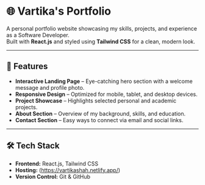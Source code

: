 # 🌐 Vartika's Portfolio

A personal portfolio website showcasing my skills, projects, and experience as a Software Developer.  
Built with **React.js** and styled using **Tailwind CSS** for a clean, modern look.

---

## 🚀 Features
- **Interactive Landing Page** – Eye-catching hero section with a welcome message and profile photo.
- **Responsive Design** – Optimized for mobile, tablet, and desktop devices.
- **Project Showcase** – Highlights selected personal and academic projects.
- **About Section** – Overview of my background, skills, and education.
- **Contact Section** – Easy ways to connect via email and social links.

---

## 🛠️ Tech Stack
- **Frontend:** React.js, Tailwind CSS
- **Hosting:** (https://vartikashah.netlify.app/)
- **Version Control:** Git & GitHub

